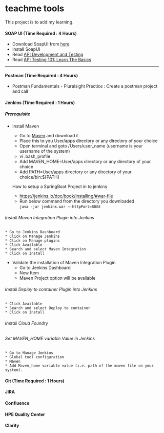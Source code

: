 # teachme tools
This project is to add my learning.


#### SOAP UI (Time Required : 4 Hours)
  * Download SoapUI from [here](https://www.soapui.org/downloads/latest-release.html)
  * Install SoapUI
  * Read [API Development and Testing](https://www.soapui.org/learn.html)
  * Read [API Testing 101: Learn The Basics](https://www.soapui.org/learn/functional-testing/api-testing-101.html)
------

#### Postman (Time Required : 4 Hours)
  * Postman Fundamentals - Pluralsight
  Practice : Create a postman project and call 

#### Jenkins (Time Required : 1 Hours)
##### Prerequisite
* Install Maven 
  * Go to [Maven](https://maven.apache.org/download.cgi) and download it
  * Place this to you User/apps directory or any directory of your choice
  * Open terminal and goto /Users/user_name (username is your username of the system)
  * vi .bash_profile
  * Add MAVEN_HOME=User/apps directory or any directory of your choice
  * Add PATH=User/apps directory or any directory of your choice/bin:${PATH}
  
  How to setup a SpringBoot Project in to jenkins
  * https://jenkins.io/doc/book/installing/#war-file
  * Run below command from the directory you downloaded <br> 
    ``` java -jar jenkins.war –-httpPort=8888 ```
###### Install Maven Integration Plugin into Jenkins
    * Go to Jenkins Dashboard 
    * Click on Manage Jenkins 
    * Click on Manage plugins 
    * Click Available 
    * Search and select Maven Integration 
    * Click on Install
  * Validate the installation of Maven Integration Plugin
    * Go to Jenkins Dashboard 
    * New Item 
    * Maven Project option will be available

###### Install Deploy to container Plugin into Jenkins
    * Click Available 
    * Search and select Deploy to container
    * Click on Install

###### Install Cloud Foundry


###### Set MAVEN_HOME variable Value in Jenkins
    * Go to Manage Jenkins
    * Global tool configuration
    * Maven 
    * Add Maven_home variable value (i.e. path of the maven file on your system).



#### Git (Time Required : 1 Hours)


#### JIRA
#### Confluence
#### HPE Quality Center
#### Clarity
